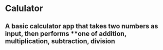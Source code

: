 # Calulator

## A basic calculator app that takes two numbers as input, then performs **one of addition, multiplication, subtraction, division